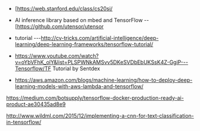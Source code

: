 * [https://web.stanford.edu/class/cs20si/

* AI inference library based on mbed and TensorFlow -- [https://github.com/utensor/utensor

* tutorial ---http://cv-tricks.com/artificial-intelligence/deep-learning/deep-learning-frameworks/tensorflow-tutorial/

* https://www.youtube.com/watch?v=oYbVFhK_olY&list=PLSPWNkAMSvv5DKeSVDbEbUKSsK4Z-GgiP---Tensorflow/TF Tutorial by Sentdex

* https://aws.amazon.com/blogs/machine-learning/how-to-deploy-deep-learning-models-with-aws-lambda-and-tensorflow/


https://medium.com/botsupply/tensorflow-docker-production-ready-ai-product-ae30435ad8e9

http://www.wildml.com/2015/12/implementing-a-cnn-for-text-classification-in-tensorflow/


